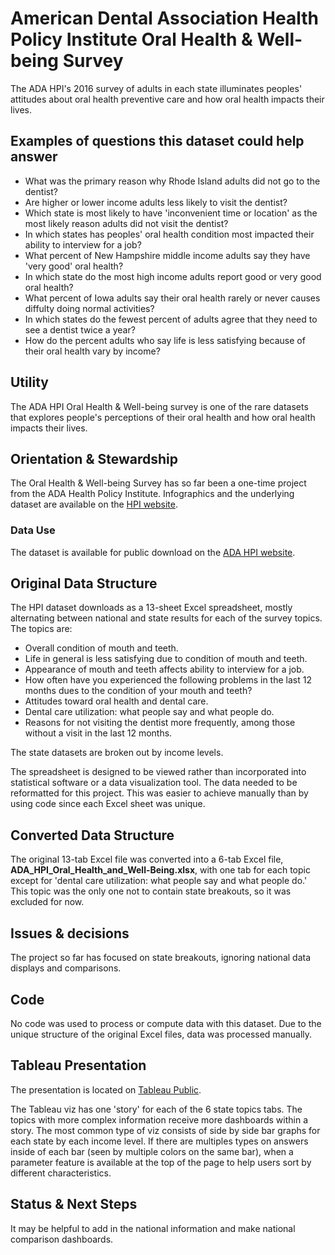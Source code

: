# American Dental Association Health Policy Institute Oral Health & Well-being Survey

The ADA HPI's 2016 survey of adults in each state illuminates peoples' attitudes about oral health preventive care and how oral health impacts their lives. 

## Examples of questions this dataset could help answer

* What was the primary reason why Rhode Island adults did not go to the dentist?
* Are higher or lower income adults less likely to visit the dentist?
* Which state is most likely to have 'inconvenient time or location' as the most likely reason adults did not visit the dentist?
* In which states has peoples' oral health condition most impacted their ability to interview for a job?
* What percent of New Hampshire middle income adults say they have 'very good' oral health?
* In which state do the most high income adults report good or very good oral health?
* What percent of Iowa adults say their oral health rarely or never causes diffulty doing normal activities?
* In which states do the fewest percent of adults agree that they need to see a dentist twice a year?
* How do the percent adults who say life is less satisfying because of their oral health vary by income?

## Utility

The ADA HPI Oral Health & Well-being survey is one of the rare datasets that explores people's perceptions of their oral health and how oral health impacts their lives.

## Orientation & Stewardship  

The Oral Health & Well-being Survey has so far been a one-time project from the ADA Health Policy Institute. Infographics and the underlying dataset are available on the [HPI website](https://www.ada.org/en/science-research/health-policy-institute/oral-health-and-well-being).

### Data Use

The dataset is available for public download on the [ADA HPI website](https://www.ada.org/en/science-research/health-policy-institute/oral-health-and-well-being). 

## Original Data Structure

The HPI dataset downloads as a 13-sheet Excel spreadsheet, mostly alternating between national and state results for each of the survey topics. The topics are:
* Overall condition of mouth and teeth.
* Life in general is less satisfying due to condition of mouth and teeth.
* Appearance of mouth and teeth affects ability to interview for a job.
* How often have you experienced the following problems in the last 12 months dues to the condition of your mouth and teeth?
* Attitudes toward oral health and dental care.
* Dental care utilization: what people say and what people do.
* Reasons for not visiting the dentist more frequently, among those without a visit in the last 12 months.

The state datasets are broken out by income levels.

The spreadsheet is designed to be viewed rather than incorporated into statistical software or a data visualization tool. The data needed to be reformatted for this project. This was easier to achieve manually than by using code since each Excel sheet was unique.

## Converted Data Structure

The original 13-tab Excel file was converted into a 6-tab Excel file, **ADA_HPI_Oral_Health_and_Well-Being.xlsx**, with one tab for each topic except for 'dental care utilization: what people say and what people do.' This topic was the only one not to contain state breakouts, so it was excluded for now.

## Issues & decisions

The project so far has focused on state breakouts, ignoring national data displays and comparisons.

## Code

No code was used to process or compute data with this dataset. Due to the unique structure of the original Excel files, data was processed manually.

## Tableau Presentation

The presentation is located on [Tableau Public](https://public.tableau.com/profile/association.of.state.territorial.dental.directors#!/vizhome/ADAHPIOralHealthWell-Being_16096272649150/Orientation
).

The Tableau viz has one 'story' for each of the 6 state topics tabs. The topics with more complex information receive more dashboards within a story. The most common type of viz consists of side by side bar graphs for each state by each income level. If there are multiples types on answers inside of each bar (seen by multiple colors on the same bar), when a parameter feature is available at the top of the page to help users sort by different characteristics. 

## Status & Next Steps

It may be helpful to add in the national information and make national comparison dashboards.


